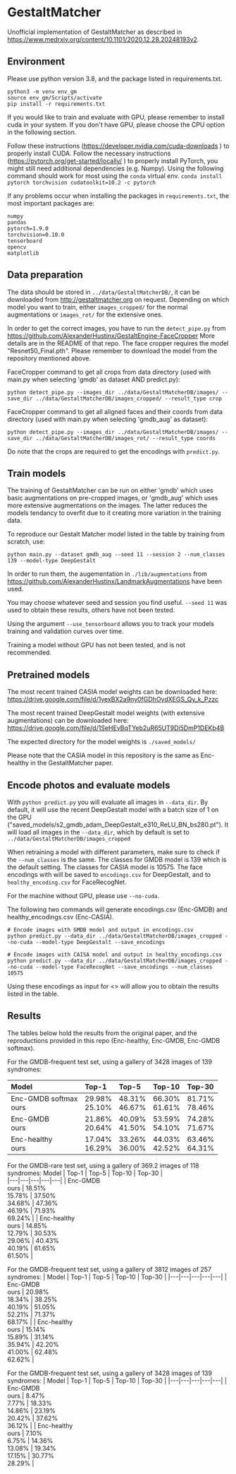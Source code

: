 # GestaltMatcher
Unofficial implementation of GestaltMatcher as described in https://www.medrxiv.org/content/10.1101/2020.12.28.20248193v2.

## Environment

Please use python version 3.8, and the package listed in requirements.txt.

```
python3 -m venv env_gm
source env_gm/Scripts/activate
pip install -r requirements.txt
```

If you would like to train and evaluate with GPU, please remember to install cuda in your system.
If you don't have GPU, please choose the CPU option in the following section.

Follow these instructions (https://developer.nvidia.com/cuda-downloads ) to properly install CUDA.
Follow the necessary instructions (https://pytorch.org/get-started/locally/ ) to properly install PyTorch, you might still need additional dependencies (e.g. Numpy).
Using the following command should work for most using the `conda` virtual env.
```conda install pytorch torchvision cudatoolkit=10.2 -c pytorch```

If any problems occur when installing the packages in `requirements.txt`, the most important packages are:
```
numpy
pandas
pytorch=1.9.0
torchvision=0.10.0
tensorboard
opencv
matplotlib
```

## Data preparation
The data should be stored in `../data/GestaltMatcherDB/`, it can be downloaded from http://gestaltmatcher.org on request.
Depending on which model you want to train, either `images_cropped/` for the normal augmentations or `images_rot/` for the extensive ones.

In order to get the correct images, you have to run the `detect_pipe.py` from https://github.com/AlexanderHustinx/GestaltEngine-FaceCropper
More details are in the README of that repo. The face cropper requires the model "Resnet50_Final.pth".
Please remember to download the model from the repository mentioned above.  

FaceCropper command to get all crops from data directory (used with main.py when selecting 'gmdb' as dataset AND predict.py):
```
python detect_pipe.py --images_dir ../data/GestaltMatcherDB/images/ --save_dir ../data/GestaltMatcherDB/images_cropped/ --result_type crop
```

FaceCropper command to get all aligned faces and their coords from data directory (used with main.py when selecting 'gmdb_aug' as dataset):
```
python detect_pipe.py --images_dir ../data/GestaltMatcherDB/images/ --save_dir ../data/GestaltMatcherDB/images_rot/ --result_type coords
```

Do note that the crops are required to get the encodings with `predict.py`.

## Train models
The training of GestaltMatcher can be run on either 'gmdb' which uses basic augmentations on pre-cropped images, or 'gmdb_aug' which uses more extensive augmentations on the images. The latter reduces the models tendancy to overfit due to it creating more variation in the training data.

To reproduce our Gestalt Matcher model listed in the table by training from scratch, use:
```
python main.py --dataset gmdb_aug --seed 11 --session 2 --num_classes 139 --model-type DeepGestalt
```

In order to run them, the augementation in `./lib/augmentations` from https://github.com/AlexanderHustinx/LandmarkAugmentations have been used.

You may choose whatever seed and session you find useful.
`--seed 11` was used to obtain these results, others have not been tested.

Using the argument `--use_tensorboard` allows you to track your models training and validation curves over time.

Training a model without GPU has not been tested, and is not recommended.

## Pretrained models
The most recent trained CASIA model weights can be downloaded here:
https://drive.google.com/file/d/1yexBX2a9ny0fGDhOydXEGS_Qy_k_Pzzc

The most recent trained DeepGestalt model weights (with extensive augmentations) can be downloaded here:
https://drive.google.com/file/d/1SeHEvBqTYeb2uR65UT9Di5DmP1DEKb4B

The expected directory for the model weights is `./saved_models/`

Please note that the CASIA model in this repository is the same as Enc-healthy in the GestaltMatcher paper.

## Encode photos and evaluate models
With `python predict.py` you will evaluate all images in `--data_dir`. 
By default, it will use the recent DeepGestalt model with a batch size of 1 on the GPU ("saved_models/s2_gmdb_adam_DeepGestalt_e310_ReLU_BN_bs280.pt").
It will load all images in the `--data_dir`, which by default is set to `../data/GestaltMatcherDB/images_cropped`

When retraining a model with different parameters, make sure to check if the `--num_classes` is the same.
The classes for GMDB model is 139 which is the default setting. The classes for CASIA model is 10575.
The face encodings with will be saved to `encodings.csv` for DeepGestalt, and to `healthy_encoding.csv` for FaceRecogNet.

For the machine without GPU, please use `--no-cuda`.

The following two commands will generate encodings.csv (Enc-GMDB) and healthy_encodings.csv (Enc-CASIA).

```
# Encode images with GMDB model and output in encodings.csv
python predict.py --data_dir ../data/GestaltMatcherDB/images_cropped --no-cuda --model-type DeepGestalt --save_encodings

# Encode images with CAISA model and output in healthy_encodings.csv
python predict.py --data_dir ../data/GestaltMatcherDB/images_cropped --no-cuda --model-type FaceRecogNet --save_encodings --num_classes 10575
```


Using these encodings as input for <<INSERT SCRIPT TZUNG>> will allow you to obtain the results listed in the table.

## Results
The tables below hold the results from the original paper, and the reproductions provided in this repo (Enc-healthy, Enc-GMDB, Enc-GMDB softmax).

For the GMDB-frequent test set, using a gallery of 3428 images of 139 syndromes:

| Model | Top-1 | Top-5 | Top-10 | Top-30 |
|:-|:-|:-|:-|:-|
| Enc-GMDB softmax<br>ours | 29.98%<br>25.10% | 48.31%<br>46.67% | 66.30%<br>61.61% | 81.71%<br>78.46% |
| Enc-GMDB<br>ours | 21.86%<br>20.64% | 40.09%<br>41.50% | 53.59%<br>54.10% | 74.28%<br>71.67% |
| Enc-healthy<br>ours| 17.04%<br>16.29% | 33.26%<br>36.00% | 44.03%<br>42.52% | 63.46%<br>64.31% |

For the GMDB-rare test set, using a gallery of 369.2 images of 118 syndromes:
Model | Top-1 | Top-5 | Top-10 | Top-30 |  
|---|---|---|---|---|
| Enc-GMDB&emsp;&emsp;&emsp;&ensp;&nbsp;<br>ours | 18.51%<br>15.78% | 37.50%<br>34.68% | 47.36%<br>46.19% | 71.93%<br>69.24% |
| Enc-healthy<br>ours | 14.85%<br>12.79% | 30.53%<br>29.06% | 40.43%<br>40.19% | 61.65%<br>61.50% |
  
For the GMDB-frequent test set, using a gallery of 3812 images of 257 syndromes:
| Model | Top-1 | Top-5 | Top-10 | Top-30 |
|---|---|---|---|---|
| Enc-GMDB&emsp;&emsp;&emsp;&ensp;&nbsp;<br>ours | 20.98%<br>18.34% | 38.25%<br>40.19% | 51.05%<br>52.21% | 71.37%<br>68.17% |
| Enc-healthy<br>ours | 15.14%<br>15.89% | 31.14%<br>35.94% | 42.20%<br>41.00% | 62.48%<br>62.62% |
  
For the GMDB-frequent test set, using a gallery of 3428 images of 139 syndromes:
| Model | Top-1 | Top-5 | Top-10 | Top-30 |
|---|---|---|---|---|
| Enc-GMDB&emsp;&emsp;&emsp;&ensp;&nbsp;<br>ours | 8.47%&ensp;<br>7.77% | 18.33%<br>14.86% | 23.19%<br>20.42% | 37.62%<br>36.12% |
| Enc-healthy<br>ours | 7.10%<br>6.75% | 14.36%<br>13.08% | 19.34%<br>17.15% | 30.77%<br>28.29% |

